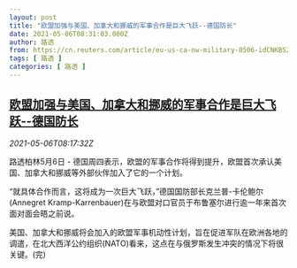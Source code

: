 ```yaml
---
layout: post
title: "欧盟加强与美国、加拿大和挪威的军事合作是巨大飞跃--德国防长"
date: 2021-05-06T08:31:03.000Z
author: 路透
from: https://cn.reuters.com/article/eu-us-ca-nw-military-0506-idCNKBS2CN0SH
tags: [ 路透 ]
categories: [ 路透 ]
---
```

<!--1620289863000-->
[欧盟加强与美国、加拿大和挪威的军事合作是巨大飞跃--德国防长](https://cn.reuters.com/article/eu-us-ca-nw-military-0506-idCNKBS2CN0SH)
------

<div>
<div><i>2021-05-06T08:17:32Z</i></div><p>路透柏林5月6日 - 德国周四表示，欧盟的军事合作将得到提升，欧盟首次承认美国、加拿大和挪威等外部伙伴加入了它的一个计划。</p><p>“就具体合作而言，这将成为一次巨大飞跃，”德国国防部长克兰普-卡伦鲍尔(Annegret Kramp-Karrenbauer)在与欧盟对口官员于布鲁塞尔进行逾一年来首次面对面会晤之前说。</p><p>美国、加拿大和挪威将会加入的欧盟军事机动性计划，旨在促进军队在欧洲各地的调遣，在北大西洋公约组织(NATO)看来，这点在与俄罗斯发生冲突的情况下将很关键。(完)</p>
</div>
